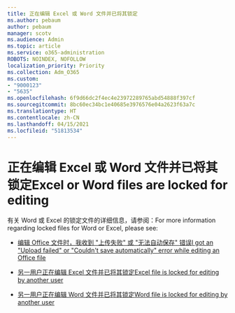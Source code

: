 ```yaml
---
title: 正在编辑 Excel 或 Word 文件并已将其锁定
ms.author: pebaum
author: pebaum
manager: scotv
ms.audience: Admin
ms.topic: article
ms.service: o365-administration
ROBOTS: NOINDEX, NOFOLLOW
localization_priority: Priority
ms.collection: Adm_O365
ms.custom:
- "9000123"
- "5635"
ms.openlocfilehash: 6f9d66dc2f4ec4e23972289765abd54888f397cf
ms.sourcegitcommit: 8bc60ec34bc1e40685e3976576e04a2623f63a7c
ms.translationtype: HT
ms.contentlocale: zh-CN
ms.lasthandoff: 04/15/2021
ms.locfileid: "51813534"
---
```

# <a name="excel-or-word-files-are-locked-for-editing"></a><span data-ttu-id="3853b-102">正在编辑 Excel 或 Word 文件并已将其锁定</span><span class="sxs-lookup"><span data-stu-id="3853b-102">Excel or Word files are locked for editing</span></span>

<span data-ttu-id="3853b-103">有关 Word 或 Excel 的锁定文件的详细信息，请参阅：</span><span class="sxs-lookup"><span data-stu-id="3853b-103">For more information regarding locked files for Word or Excel, please see:</span></span>

- [<span data-ttu-id="3853b-104">编辑 Office 文件时，我收到 "上传失败" 或 "无法自动保存" 错误</span><span class="sxs-lookup"><span data-stu-id="3853b-104">I got an "Upload failed" or "Couldn't save automatically" error while editing an Office file</span></span>](https://support.office.com/article/i-got-an-upload-failed-or-couldn-t-save-automatically-error-while-editing-an-office-file-93a14d34-88e3-4a91-9eef-58cc541d31f8)

- [<span data-ttu-id="3853b-105">另一用户正在编辑 Excel 文件并已将其锁定</span><span class="sxs-lookup"><span data-stu-id="3853b-105">Excel file is locked for editing by another user</span></span>](https://support.office.com/article/Excel-file-is-locked-for-editing-by-another-user-6fa93887-2c2c-45f0-abcc-31b04aed68b3)

- [<span data-ttu-id="3853b-106">另一用户正在编辑 Word 文件并已将其锁定</span><span class="sxs-lookup"><span data-stu-id="3853b-106">Word file is locked for editing by another user</span></span>](https://support.microsoft.com/help/313472/the-document-is-locked-for-editing-by-another-user-error-message-when)
